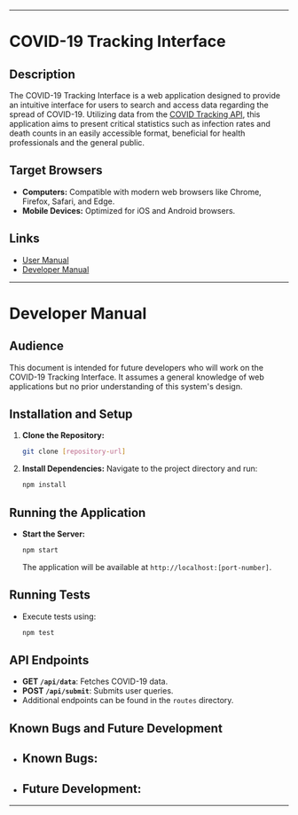
---

# COVID-19 Tracking Interface

## Description
The COVID-19 Tracking Interface is a web application designed to provide an intuitive interface for users to search and access data regarding the spread of COVID-19. Utilizing data from the [COVID Tracking API](https://covidtracking.com/data/api/version-2), this application aims to present critical statistics such as infection rates and death counts in an easily accessible format, beneficial for health professionals and the general public.

## Target Browsers
- **Computers:** Compatible with modern web browsers like Chrome, Firefox, Safari, and Edge.
- **Mobile Devices:** Optimized for iOS and Android browsers.

## Links
- [User Manual](link-to-user-manual)
- [Developer Manual](link-to-developer-manual)

---

# Developer Manual

## Audience
This document is intended for future developers who will work on the COVID-19 Tracking Interface. It assumes a general knowledge of web applications but no prior understanding of this system's design.

## Installation and Setup
1. **Clone the Repository:**
   ```bash
   git clone [repository-url]
   ```
2. **Install Dependencies:**
   Navigate to the project directory and run:
   ```bash
   npm install
   ```

## Running the Application
- **Start the Server:**
  ```bash
  npm start
  ```
  The application will be available at `http://localhost:[port-number]`.

## Running Tests
- Execute tests using:
  ```bash
  npm test
  ```

## API Endpoints
- **GET `/api/data`**: Fetches COVID-19 data.
- **POST `/api/submit`**: Submits user queries.
- Additional endpoints can be found in the `routes` directory.

## Known Bugs and Future Development
- **Known Bugs:**
  - 
- **Future Development:**
  - 

---
